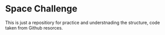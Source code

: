 # Space Challenge

This is just a repositiory for practice and understnading the structure, code taken from Github resorces.
